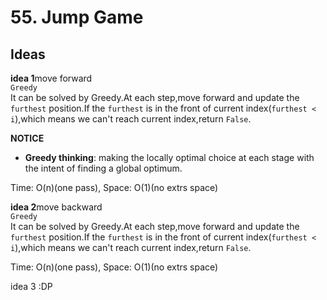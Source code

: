 # 55. Jump Game     

## Ideas  
**idea 1**move forward         
`Greedy`   
It can be solved by Greedy.At each step,move forward and update the `furthest` position.If the `furthest` is in the front of current index(`furthest < i`),which means we can't reach current index,return `False`. 

**NOTICE**          
* **Greedy thinking**: making the locally optimal choice at each stage with the intent of finding a global optimum.      

Time: O(n)(one pass), Space: O(1)(no extrs space)        


**idea 2**move backward    
`Greedy`   
It can be solved by Greedy.At each step,move forward and update the `furthest` position.If the `furthest` is in the front of current index(`furthest < i`),which means we can't reach current index,return `False`.      

Time: O(n)(one pass), Space: O(1)(no extrs space)         


idea 3 :DP  
  


